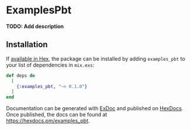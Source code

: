 # ExamplesPbt

**TODO: Add description**

## Installation

If [available in Hex](https://hex.pm/docs/publish), the package can be installed
by adding `examples_pbt` to your list of dependencies in `mix.exs`:

```elixir
def deps do
  [
    {:examples_pbt, "~> 0.1.0"}
  ]
end
```

Documentation can be generated with [ExDoc](https://github.com/elixir-lang/ex_doc)
and published on [HexDocs](https://hexdocs.pm). Once published, the docs can
be found at <https://hexdocs.pm/examples_pbt>.

